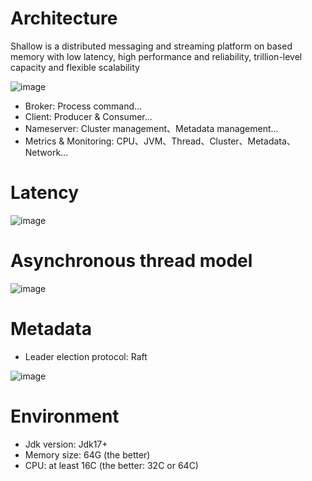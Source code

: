 # Architecture

Shallow is a distributed messaging and streaming platform on based memory with low latency, high performance and reliability, trillion-level capacity and flexible scalability

![image](https://github.com/shallow-rs/shallow/blob/main/doc/image/infra.png)

- Broker: Process command...
- Client: Producer & Consumer...
- Nameserver: Cluster management、Metadata management...
- Metrics & Monitoring: CPU、JVM、Thread、Cluster、Metadata、Network...

# Latency

![image](https://github.com/shallow-rs/shallow/blob/main/doc/image/latency.png)

# Asynchronous thread model

![image](https://github.com/shallow-rs/shallow/blob/main/doc/image/thread_model.png)

# Metadata
- Leader election protocol: Raft

![image](https://github.com/shallow-rs/shallow/blob/main/doc/image/metadata.png)

# Environment

- Jdk version: Jdk17+
- Memory size: 64G (the better)
- CPU: at least 16C (the better: 32C or 64C)

